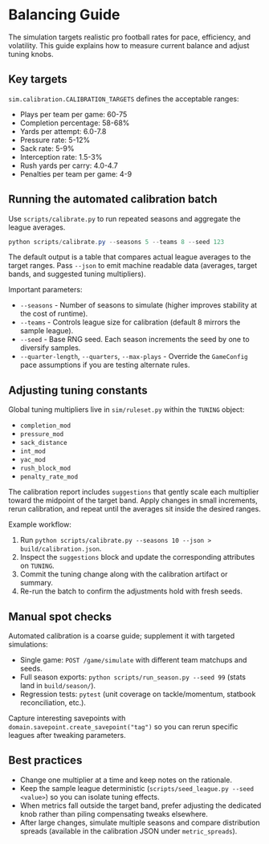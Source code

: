 # Balancing Guide

The simulation targets realistic pro football rates for pace, efficiency, and volatility. This guide explains how to measure current balance and adjust tuning knobs.

## Key targets

`sim.calibration.CALIBRATION_TARGETS` defines the acceptable ranges:

- Plays per team per game: 60-75
- Completion percentage: 58-68%
- Yards per attempt: 6.0-7.8
- Pressure rate: 5-12%
- Sack rate: 5-9%
- Interception rate: 1.5-3%
- Rush yards per carry: 4.0-4.7
- Penalties per team per game: 4-9

## Running the automated calibration batch

Use `scripts/calibrate.py` to run repeated seasons and aggregate the league averages.

```powershell
python scripts/calibrate.py --seasons 5 --teams 8 --seed 123
```

The default output is a table that compares actual league averages to the target ranges. Pass `--json` to emit machine readable data (averages, target bands, and suggested tuning multipliers).

Important parameters:

- `--seasons` - Number of seasons to simulate (higher improves stability at the cost of runtime).
- `--teams` - Controls league size for calibration (default 8 mirrors the sample league).
- `--seed` - Base RNG seed. Each season increments the seed by one to diversify samples.
- `--quarter-length`, `--quarters`, `--max-plays` - Override the `GameConfig` pace assumptions if you are testing alternate rules.

## Adjusting tuning constants

Global tuning multipliers live in `sim/ruleset.py` within the `TUNING` object:

- `completion_mod`
- `pressure_mod`
- `sack_distance`
- `int_mod`
- `yac_mod`
- `rush_block_mod`
- `penalty_rate_mod`

The calibration report includes `suggestions` that gently scale each multiplier toward the midpoint of the target band. Apply changes in small increments, rerun calibration, and repeat until the averages sit inside the desired ranges.

Example workflow:

1. Run `python scripts/calibrate.py --seasons 10 --json > build/calibration.json`.
2. Inspect the `suggestions` block and update the corresponding attributes on `TUNING`.
3. Commit the tuning change along with the calibration artifact or summary.
4. Re-run the batch to confirm the adjustments hold with fresh seeds.

## Manual spot checks

Automated calibration is a coarse guide; supplement it with targeted simulations:

- Single game: `POST /game/simulate` with different team matchups and seeds.
- Full season exports: `python scripts/run_season.py --seed 99` (stats land in `build/season/`).
- Regression tests: `pytest` (unit coverage on tackle/momentum, statbook reconciliation, etc.).

Capture interesting savepoints with `domain.savepoint.create_savepoint("tag")` so you can rerun specific leagues after tweaking parameters.

## Best practices

- Change one multiplier at a time and keep notes on the rationale.
- Keep the sample league deterministic (`scripts/seed_league.py --seed <value>`) so you can isolate tuning effects.
- When metrics fall outside the target band, prefer adjusting the dedicated knob rather than piling compensating tweaks elsewhere.
- After large changes, simulate multiple seasons and compare distribution spreads (available in the calibration JSON under `metric_spreads`).
